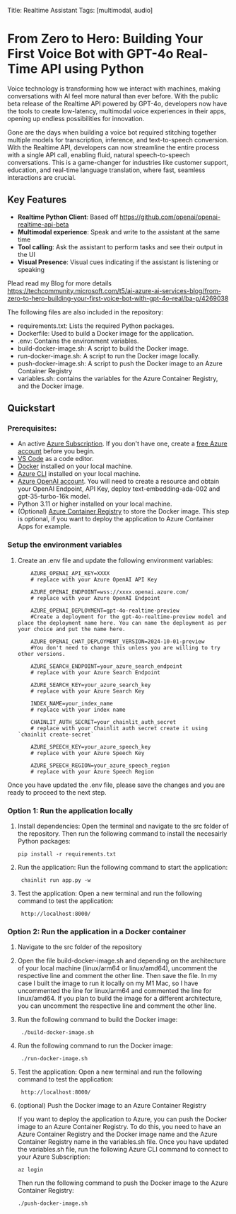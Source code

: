 Title: Realtime Assistant
Tags: [multimodal, audio]

# From Zero to Hero: Building Your First Voice Bot with GPT-4o Real-Time API using Python

Voice technology is transforming how we interact with machines, making conversations with AI feel more natural than ever before. With the public beta release of the Realtime API powered by GPT-4o, developers now have the tools to create low-latency, multimodal voice experiences in their apps, opening up endless possibilities for innovation.

Gone are the days when building a voice bot required stitching together multiple models for transcription, inference, and text-to-speech conversion. With the Realtime API, developers can now streamline the entire process with a single API call, enabling fluid, natural speech-to-speech conversations. This is a game-changer for industries like customer support, education, and real-time language translation, where fast, seamless interactions are crucial.

## Key Features

- **Realtime Python Client**: Based off https://github.com/openai/openai-realtime-api-beta
- **Multimodal experience**: Speak and write to the assistant at the same time
- **Tool calling**: Ask the assistant to perform tasks and see their output in the UI
- **Visual Presence**: Visual cues indicating if the assistant is listening or speaking

Plead read my Blog for more details https://techcommunity.microsoft.com/t5/ai-azure-ai-services-blog/from-zero-to-hero-building-your-first-voice-bot-with-gpt-4o-real/ba-p/4269038


The following files are also included in the repository:
- requirements.txt: Lists the required Python packages.
- Dockerfile: Used to build a Docker image for the application.
- .env: Contains the environment variables.
- build-docker-image.sh: A script to build the Docker image.
- run-docker-image.sh: A script to run the Docker image locally.
- push-docker-image.sh: A script to push the Docker image to an Azure Container Registry
- variables.sh: contains the variables for the Azure Container Registry, and the Docker image.

## Quickstart

### Prerequisites:
- An active [Azure Subscription](https://learn.microsoft.com/en-us/azure/guides/developer/azure-developer-guide#understanding-accounts-subscriptions-and-billing). If you don't have one, create a [free Azure account](https://azure.microsoft.com/en-gb/free/) before you begin.
- [VS Code](https://code.visualstudio.com/) as a code editor.
- [Docker](https://www.docker.com/) installed on your local machine.
- [Azure CLI](https://docs.microsoft.com/en-us/cli/azure/install-azure-cli) installed on your local machine.
- [Azure OpenAI account](https://azure.microsoft.com/en-us/services/cognitive-services/openai/). You will need to create a resource and obtain your OpenAI Endpoint, API Key, deploy text-embedding-ada-002 and gpt-35-turbo-16k model.
- Python 3.11 or higher installed on your local machine.
- (Optional) [Azure Container Registry](https://docs.microsoft.com/en-us/azure/container-registry/) to store the Docker image. This step is optional, if you want to deploy the application to Azure Container Apps for example.

### Setup the environment variables

1. Create an .env file and update the following environment variables:

    ```
        AZURE_OPENAI_API_KEY=XXXX
        # replace with your Azure OpenAI API Key

        AZURE_OPENAI_ENDPOINT=wss://xxxx.openai.azure.com/
        # replace with your Azure OpenAI Endpoint

        AZURE_OPENAI_DEPLOYMENT=gpt-4o-realtime-preview
        #Create a deployment for the gpt-4o-realtime-preview model and place the deployment name here. You can name the deployment as per your choice and put the name here.

        AZURE_OPENAI_CHAT_DEPLOYMENT_VERSION=2024-10-01-preview
        #You don't need to change this unless you are willing to try other versions.

        AZURE_SEARCH_ENDPOINT=your_azure_search_endpoint
        # replace with your Azure Search Endpoint

        AZURE_SEARCH_KEY=your_azure_search_key
        # replace with your Azure Search Key

        INDEX_NAME=your_index_name
        # replace with your index name

        CHAINLIT_AUTH_SECRET=your_chainlit_auth_secret
        # replace with your Chainlit auth secret create it using `chainlit create-secret`

        AZURE_SPEECH_KEY=your_azure_speech_key
        # replace with your Azure Speech Key

        AZURE_SPEECH_REGION=your_azure_speech_region
        # replace with your Azure Speech Region
    ```

Once you have updated the .env file, please save the changes and you are ready to proceed to the next step.

### Option 1: Run the application locally

1. Install dependencies: 
Open the terminal and navigate to the src folder of the repository. Then run the following command to install the necesairly Python packages:

    ```pip
    pip install -r requirements.txt
    ```

2. Run the application: Run the following command to start the application:

    ```chainlit
     chainlit run app.py -w
    ```
3. Test the application: Open a new terminal and run the following command to test the application:

    ```chainlit
     http://localhost:8000/
    ```

### Option 2: Run the application in a Docker container

1. Navigate to the src folder of the repository

2. Open the file build-docker-image.sh and depending on the architecture of your local machine (linux/arm64 or linux/amd64), uncomment the respective line and comment the other line. Then save the file. In my case I built the image to run it locally on my M1 Mac, so I have uncommented the line for linux/arm64 and commented the line for linux/amd64. If you plan to build the image for a different architecture, you can uncomment the respective line and comment the other line.

3. Run the following command to build the Docker image:

    ```build-docker-image
     ./build-docker-image.sh
    ```
4. Run the following command to run the Docker image:

    ```run-docker-image
     ./run-docker-image.sh
    ```
5. Test the application: Open a new terminal and run the following command to test the application:

    ```chainlit
     http://localhost:8000/
    ```

6. (optional) Push the Docker image to an Azure Container Registry

    If you want to deploy the application to Azure, you can push the Docker image to an Azure Container Registry. To do this, you need to have an Azure Container Registry and the Docker image name and the Azure Container Registry name in the variables.sh file. Once you have updated the variables.sh file, run the following Azure CLI command to connect to your Azure Subscription:
    
    ```azure
    az login
    ```

    Then run the following command to push the Docker image to the Azure Container Registry:

    ```push-docker-image
    ./push-docker-image.sh
    ```
